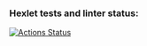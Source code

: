 ### Hexlet tests and linter status:
[![Actions Status](https://github.com/veganxjihad/frontend-project-44/workflows/hexlet-check/badge.svg)](https://github.com/veganxjihad/frontend-project-44/actions)